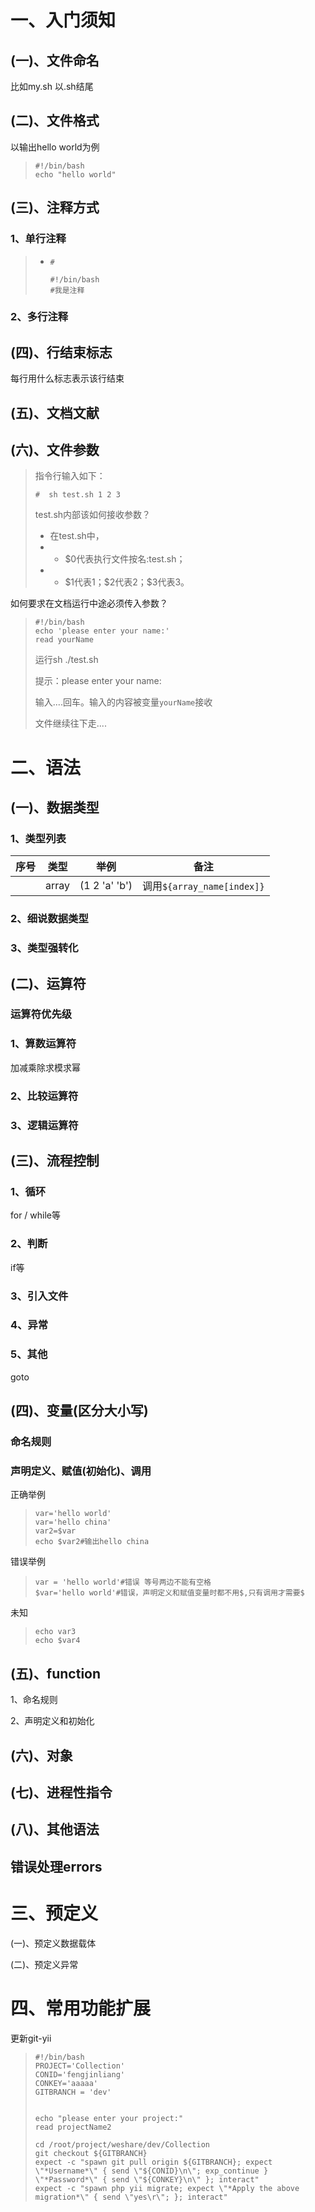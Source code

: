 # 一、入门须知

## (一)、文件命名

比如my.sh 以.sh结尾

## (二)、文件格式

以输出hello world为例

>```shell
>#!/bin/bash
>echo "hello world"
>
>```

## (三)、注释方式

### 1、单行注释

> * `#`
>
>   ```shell
>   #!/bin/bash
>   #我是注释
>   ```
>
>   

### 2、多行注释

## (四)、行结束标志

每行用什么标志表示该行结束

## (五)、文档文献

## (六)、文件参数

>指令行输入如下：
>
>```shell
>#  sh test.sh 1 2 3
>```
>
>test.sh内部该如何接收参数？
>
>* 在test.sh中，
>* * \$0代表执行文件按名:test.sh；
>* * \$1代表1；\$2代表2；\$3代表3。

如何要求在文档运行中途必须传入参数？

>```shell
>#!/bin/bash
>echo 'please enter your name:'
>read yourName
>```
>
>运行sh ./test.sh 
>
>提示：please enter your name:
>
>输入....回车。输入的内容被变量`yourName`接收
>
>文件继续往下走....

# 二、语法

## (一)、数据类型

### 1、类型列表

| 序号 | 类型  | 举例          | 备注                       |
| ---- | ----- | ------------- | -------------------------- |
|      | array | (1 2 'a' 'b') | 调用`${array_name[index]}` |



### 2、细说数据类型

### 3、类型强转化

## (二)、运算符

### 运算符优先级

### 1、算数运算符

加减乘除求模求幂

### 2、比较运算符

### 3、逻辑运算符

## (三)、流程控制

### 1、循环

for / while等

### 2、判断

if等

### 3、引入文件

### 4、异常

### 5、其他



goto

## (四)、变量(区分大小写)

### 命名规则

### 声明定义、赋值(初始化)、调用

正确举例

>```shell
>var='hello world'
>var='hello china'
>var2=$var
>echo $var2#输出hello china
>```

错误举例

>```shell
>var = 'hello world'#错误 等号两边不能有空格
>$var='hello world'#错误，声明定义和赋值变量时都不用$,只有调用才需要$
>```

未知

>
>
>```shell
>echo var3
>echo $var4
>```
>
>

## (五)、function

1、命名规则

2、声明定义和初始化







## (六)、对象

## (七)、进程性指令

## (八)、其他语法

## 错误处理errors

# 三、预定义

(一)、预定义数据载体

(二)、预定义异常

# 四、常用功能扩展

更新git-yii

>
>
>```shell
>#!/bin/bash
>PROJECT='Collection'
>CONID='fengjinliang' 
>CONKEY='aaaaa' 
>GITBRANCH = 'dev'
>
> 
>echo "please enter your project:"
>read projectName2
>
>cd /root/project/weshare/dev/Collection
>git checkout ${GITBRANCH}
>expect -c "spawn git pull origin ${GITBRANCH}; expect \"*Username*\" { send \"${CONID}\n\"; exp_continue } \"*Password*\" { send \"${CONKEY}\n\" }; interact"
>expect -c "spawn php yii migrate; expect \"*Apply the above migration*\" { send \"yes\r\"; }; interact"
>```
>
>



